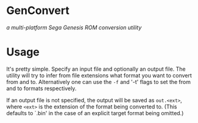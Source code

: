 GenConvert
==========
*a multi-platform Sega Genesis ROM conversion utility*

Usage
=====
It's pretty simple. Specify an input file and optionally an output file.
The utility will try to infer from file extensions what format you want to
convert from and to. Alternatively one can use the `-f` and '-t' flags to set
the from and to formats respectively.

If an output file is not specified, the output will be saved as `out.<ext>`,
where `<ext>` is the extension of the format being converted to. (This defaults
to `.bin' in the case of an explicit target format being omitted.)



